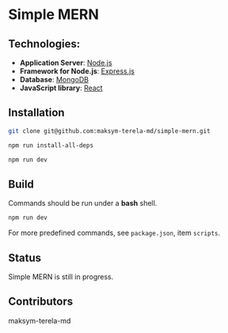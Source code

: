 # Simple MERN

## Technologies:

* **Application Server**: [Node.js](https://nodejs.org/en/)
* **Framework for Node.js**: [Express.js](https://expressjs.com/)
* **Database**: [MongoDB](https://expressjs.com/)
* **JavaScript library**: [React](https://reactjs.org/)

## Installation

```bash
git clone git@github.com:maksym-terela-md/simple-mern.git

npm run install-all-deps

npm run dev
```

## Build

Commands should be run under a **bash** shell.

```bash
npm run dev
```
For more predefined commands, see `package.json`, item `scripts`.

## Status
Simple MERN is still in progress.

## Contributors

maksym-terela-md